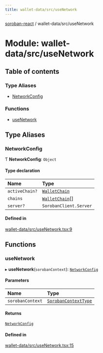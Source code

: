 ```yaml
---
title: wallet-data/src/useNetwork
---
```

[soroban-react](../README.md) / wallet-data/src/useNetwork

# Module: wallet-data/src/useNetwork

## Table of contents

### Type Aliases

- [NetworkConfig](wallet_data_src_useNetwork.md#networkconfig)

### Functions

- [useNetwork](wallet_data_src_useNetwork.md#usenetwork)

## Type Aliases

### NetworkConfig

Ƭ **NetworkConfig**: `Object`

#### Type declaration

| Name | Type |
| :------ | :------ |
| `activeChain?` | [`WalletChain`](../interfaces/types_src.WalletChain.md) |
| `chains` | [`WalletChain`](../interfaces/types_src.WalletChain.md)[] |
| `server?` | `SorobanClient.Server` |

#### Defined in

[wallet-data/src/useNetwork.tsx:9](https://github.com/mauroepce/soroban-react/blob/546de55/packages/wallet-data/src/useNetwork.tsx#L9)

## Functions

### useNetwork

▸ **useNetwork**(`sorobanContext`): [`NetworkConfig`](wallet_data_src_useNetwork.md#networkconfig)

#### Parameters

| Name | Type |
| :------ | :------ |
| `sorobanContext` | [`SorobanContextType`](../interfaces/core_src_SorobanContext.SorobanContextType.md) |

#### Returns

[`NetworkConfig`](wallet_data_src_useNetwork.md#networkconfig)

#### Defined in

[wallet-data/src/useNetwork.tsx:15](https://github.com/mauroepce/soroban-react/blob/546de55/packages/wallet-data/src/useNetwork.tsx#L15)
